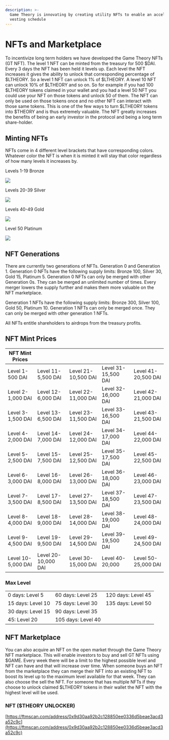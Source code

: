 ```yaml
---
description: >-
  Game Theory is innovating by creating utility NFTs to enable an accelerated
  vesting schedule
---
```


# NFTs and Marketplace

To incentivize long term holders we have developed the Game Theory NFTs (GT NFT). The level 1 NFT can be minted from the treasury for 500 $DAI. Every 3 days the NFT has been held it levels up. Each level the NFT increases it gives the ability to unlock that corresponding percentage of $LTHEORY. So a level 1 NFT can unlock 1% of $LTHEORY. A level 10 NFT can unlock 10% of $LTHEORY and so on. So for example if you had 100 $LTHEORY tokens claimed in your wallet and you had a level 50 NFT you could use your NFT on those tokens and unlock 50 of them. The NFT can only be used on those tokens once and no other NFT can interact with those same tokens. This is one of the few ways to turn $LTHEORY tokens into $THEORY and is thus extremely valuable. The NFT greatly increases the benefits of being an early investor in the protocol and being a long term share-holder.

## Minting NFTs

NFTs come in 4 different level brackets that have corresponding colors. Whatever color the NFT is when it is minted it will stay that color regardless of how many levels it increases by.

Levels 1-19 Bronze

![](https://ipfs.io/ipfs/bafybeieibocsz6brwmsjcxxscqr3msnov4lowbu3zv24aue3hobj4falbm)

Levels 20-39 Silver

![](https://ipfs.io/ipfs/bafkreigeh6uj2ex3chwvqldza6stywmisitgzcue3li3pcka26sqwf5ula)

Levels 40-49 Gold

![](https://ipfs.io/ipfs/bafybeifakd4q47bfvmbggw65rhr7lp2butzcgw6osq7udm36jd6ccrst7a)

Level 50 Platinum

![](https://ipfs.io/ipfs/bafkreibpcnpupii2eyb2bkjwa65yduff47szm2gwhm3bvl2j3flky4rjhy)

## NFT Generations

There are currently two generations of NFTs. Generation 0 and Generation 1. Generation 0 NFTs have the following supply limits: Bronze 100, Silver 30, Gold 15, Platinum 5. Generation 0 NFTs can only be merged with other Generation 0s. They can be merged an unlimited number of times. Every merger lowers the supply further and makes them more valuable on the NFT marketplace.

Generation 1 NFTs have the following supply limits: Bronze 300, Silver 100, Gold 50, Platinum 10. Generation 1 NFTs can only be merged once. They can only be merged with other generation 1 NFTs.&#x20;

All NFTs entitle shareholders to airdrops from the treasury profits.&#x20;

## NFT Mint Prices

| NFT Mint Prices    |                     |                      |                     |                      |
| ------------------ | ------------------- | -------------------- | ------------------- | -------------------- |
| Level 1-500 DAI    | Level 11-5,500 DAI  | Level 21- 10,500 DAI | Level 31-15,500 DAI | Level 41-20,500 DAI  |
| Level 2-1,000 DAI  | Level 12-6,000 DAI  | Level 22- 11,000 DAI | Level 32-16,000 DAI | Level 42- 21,000 DAI |
| Level 3-1,500 DAI  | Level 13-6,500 DAI  | Level 23-11,500 DAI  | Level 33-16,500 DAI | Level 43-21,500 DAI  |
| Level 4-2,000 DAI  | Level 14-7,000 DAI  | Level 24-12,000 DAI  | Level 34-17,000 DAI | Level 44-22,000 DAI  |
| Level 5-2,500 DAI  | Level 15-7,500 DAI  | Level 25-12,500 DAI  | Level 35-17,500 DAI | Level 45-22,500 DAI  |
| Level 6-3,000 DAI  | Level 16-8,000 DAI  | Level 26-13,000 DAI  | Level 36-18,000 DAI | Level 46-23,000 DAI  |
| Level 7-3,500 DAI  | Level 17-8,500 DAI  | Level 27-13,500 DAI  | Level 37-18,500 DAI | Level 47-23,500 DAI  |
| Level 8-4,000 DAI  | Level 18-9,000 DAI  | Level 28-14,000 DAI  | Level 38-19,000 DAI | Level 48-24,000 DAI  |
| Level 9-4,500 DAI  | Level 19-9,500 DAI  | Level 29-14,500 DAI  | Level 39-19,500 DAI | Level 49-24,500 DAI  |
| Level 10-5,000 DAI | Level 20-10,000 DAI | Level 30-15,000 DAI  | Level 40-20,000     | Level 50-25,000 DAI  |

### Max Level

|                   |                    |                    |
| ----------------- | ------------------ | ------------------ |
| 0 days: Level 5   | 60 days: Level 25  | 120 days: Level 45 |
| 15 days: Level 10 | 75 days: Level 30  | 135 days: Level 50 |
| 30 days: Level 15 | 90 days: Level 35  |                    |
| 45: Level 20      | 105 days: Level 40 |                    |

## NFT Marketplace

You can also acquire an NFT on the open market through the Game Theory NFT marketplace. This will enable investors to buy and sell GT NFTs using $GAME. Every week there will be a limit to the highest possible level and NFT can have and that will increase over time. When someone buys an NFT from the marketplace they can merge their NFT into an existing NFT to boost its level up to the maximum level available for that week. They can also choose the sell the NFT. For someone that has multiple NFTs if they choose to unlock claimed $LTHEORY tokens in their wallet the NFT with the highest level will be used.

### NFT ($THEORY UNLOCKER)

[https://ftmscan.com/address/0x9d30aa92b2c128850ee0336d5beae3acd3a52c9c](https://ftmscan.com/address/0x9d30aa92b2c128850ee0336d5beae3acd3a52c9c)
